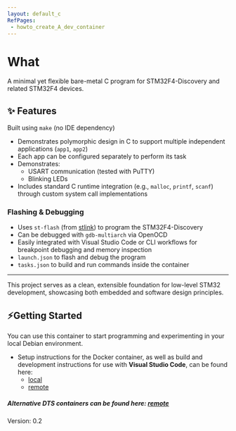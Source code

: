 ```yaml
---
layout: default_c
RefPages:
 - howto_create_A_dev_container
--- 
```


# What

A minimal yet flexible bare-metal C program for STM32F4-Discovery and related STM32F4 devices.

## ✨ Features

   Built using `make` (no IDE dependency)
-   Demonstrates polymorphic design in C to support multiple independent applications (`app1`, `app2`)
-   Each app can be configured separately to perform its task
-   Demonstrates:
    - USART communication (tested with PuTTY)
    - Blinking LEDs
-   Includes standard C runtime integration (e.g., `malloc`, `printf`, `scanf`) through custom system call implementations

### Flashing & Debugging

-   Uses `st-flash` (from [stlink](https://github.com/stlink-org/stlink)) to program the STM32F4-Discovery
-   Can be debugged with `gdb-multiarch` via OpenOCD
-   Easily integrated with Visual Studio Code or CLI workflows for breakpoint debugging and memory inspection
  - `launch.json` to flash and debug the program
  - `tasks.json` to build and run commands inside the container
---

This project serves as a clean, extensible foundation for low-level STM32 development, showcasing both embedded and software design principles.

## ⚡Getting Started

You can use this container to start programming and experimenting in your local Debian environment.

- Setup instructions for the Docker container, as well as build and development instructions for use with **Visual Studio Code**, can be found here:
  - [local](./Howtos/howto_create_a_dev_container)
  - [remote](https://nicojane.github.io/STM32F4/Howtos/howto_create_A_dev_container)

##### *Alternative DTS containers can be found here: [remote](https://nicojane.github.io/Docker-Template-Stacks-Home/)*

Version: 0.2
